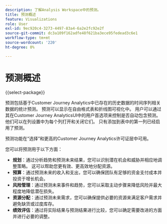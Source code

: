 ```yaml
---
description: 了解Analysis Workspace中的预测。
title: 预测概述
feature: Visualizations
role: User
exl-id: 9ec920c4-3273-4497-83a4-6a2e2fc92e2f
source-git-commit: dc3a109f162adfe48f621ba3ece95fedead3c6e1
workflow-type: tm+mt
source-wordcount: '220'
ht-degree: 0%

---
```


# 预测概述

{{select-package}}

预测包括基于Customer Journey Analytics中已存在的历史数据的时间序列相关数据的统计预测。 预测可以显示在自由格式表和折线图可视化中。 用户可以通过其在Customer Journey AnalyticsUI中的用户首选项来控制是否自动包含预测。 他们可以在列设置中为每个列打开和关闭它们。 只有添加到表中的第一列已经启用了预测。

预测功能在“选择”和更高的Customer Journey Analytics许可证层中可用。

您可以将预测用于以下方面：

* **规划**：通过分析趋势和预测未来结果，您可以识别潜在机会和威胁并相应地调整策略。 这可以帮助您更有效、更高效地分配资源。
* **预算**：通过预测未来的收入和支出，您可以确保团队有足够的资金支付成本并投资于增长机会。
* **风险管理**：通过预测未来事件和趋势，您可以采取主动步骤来降低风险并最大程度地降低潜在损失。
* **资源分配**：通过预测未来需求，您可以确保提供必要的资源来满足客户需求并避免缺货或过度库存。
* **绩效评估**：通过将实际结果与预测结果进行比较，您可以确定需要改进的方面并进行必要的调整。
